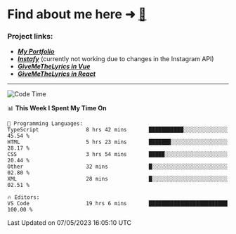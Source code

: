 # Find about me here ➜ [🧑](https://pauabella.dev)

### Project links:
- ***[My Portfolio](https://pauabella.dev)***
- ***[Instafy](https://instafy.me)*** (currently not working due to changes in the Instagram API)
- ***[GiveMeTheLyrics in Vue](https://lyrics.pauabella.dev)***
- ***[GiveMeTheLyrics in React](https://pauabella.dev/GiveMeTheLyrics)***

---
<!--START_SECTION:waka-->
![Code Time](http://img.shields.io/badge/Code%20Time-2%2C143%20hrs%2031%20mins-blue)

📊 **This Week I Spent My Time On** 

```text
💬 Programming Languages: 
TypeScript               8 hrs 42 mins       ███████████░░░░░░░░░░░░░░   45.54 % 
HTML                     5 hrs 23 mins       ███████░░░░░░░░░░░░░░░░░░   28.17 % 
CSS                      3 hrs 54 mins       █████░░░░░░░░░░░░░░░░░░░░   20.44 % 
Other                    32 mins             █░░░░░░░░░░░░░░░░░░░░░░░░   02.80 % 
XML                      28 mins             █░░░░░░░░░░░░░░░░░░░░░░░░   02.51 % 

🔥 Editors: 
VS Code                  19 hrs 6 mins       █████████████████████████   100.00 % 
```


 Last Updated on 07/05/2023 16:05:10 UTC
<!--END_SECTION:waka-->
